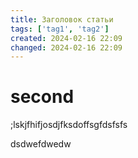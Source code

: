 ```yaml
---
title: Заголовок статьи
tags: ['tag1', 'tag2']
created: 2024-02-16 22:09
changed: 2024-02-16 22:09
---
```

# second
;lskjfhifjosdjfksdoffsgfdsfsfs


dsdwefdwedw

